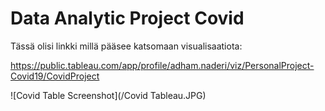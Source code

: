 # Data Analytic Project Covid

Tässä olisi linkki millä pääsee katsomaan visualisaatiota:

https://public.tableau.com/app/profile/adham.naderi/viz/PersonalProject-Covid19/CovidProject

![Covid Table Screenshot](/Covid Tableau.JPG)
